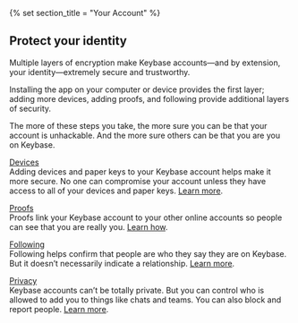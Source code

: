 {% set section_title = "Your Account" %}

## Protect your identity
Multiple layers of encryption make Keybase accounts—and by extension, your identity—extremely secure and trustworthy. 

Installing the app on your computer or device provides the first layer; adding more devices, adding proofs, and following provide additional layers of security.

The more of these steps you take, the more sure you can be that your account is unhackable. And the more sure others can be that you are you on Keybase.

[Devices](account/devices)  
Adding devices and paper keys to your Keybase account helps make it more secure. No one can compromise your account unless they have access to all of your devices and paper keys. [Learn more](account/devices).

[Proofs](account/proofs)  
Proofs link your Keybase account to your other online accounts so people can see that you are really you.     [Learn how](account/proofs).

[Following](accounts/following)  
Following helps confirm that people are who they say they are on Keybase. But it doesn’t necessarily indicate a relationship. [Learn more](accounts/following).

[Privacy](accounts/privacy)  
Keybase accounts can’t be totally private. But you can control who is allowed to add you to things like chats and teams. You can also block and report people. [Learn more](accounts/privacy).


